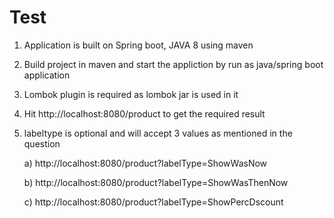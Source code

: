 # Test
1. Application is built on Spring boot, JAVA 8 using maven
2. Build project in maven and start the appliction by run as java/spring boot application
3. Lombok plugin is required as lombok jar is used in it
4. Hit http://localhost:8080/product to get the required result
5. labeltype is optional and will accept 3 values as mentioned in the question

   a) http://localhost:8080/product?labelType=ShowWasNow
   
   b) http://localhost:8080/product?labelType=ShowWasThenNow
   
   c) http://localhost:8080/product?labelType=ShowPercDscount
   

   
  
